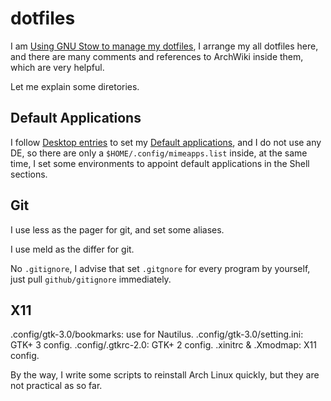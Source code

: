 dotfiles
========

I am [Using GNU Stow to manage my dotfiles](http://brandon.invergo.net/news/2012-05-26-using-gnu-stow-to-manage-your-dotfiles.html), I arrange my all dotfiles here, and there are many comments and references to ArchWiki inside them, which are very helpful.

Let me explain some diretories.

## Default Applications

I follow [Desktop entries](https://wiki.archlinux.org/index.php/Desktop_entries) to set my [Default applications](https://wiki.archlinux.org/index.php/Default_applications#MIME_types_and_desktop_entries), and I do not use any DE, so there are only a `$HOME/.config/mimeapps.list` inside, at the same time, I set some environments to appoint default applications in the Shell sections.

## Git

I use less as the pager for git, and set some aliases.

I use meld as the differ for git.

No `.gitignore`, I advise that set `.gitgnore` for every program by yourself, just pull `github/gitignore` immediately.

## X11

.config/gtk-3.0/bookmarks: use for Nautilus.
.config/gtk-3.0/setting.ini: GTK+ 3 config.
.config/.gtkrc-2.0: GTK+ 2 config.
.xinitrc & .Xmodmap: X11 config.

By the way, I write some scripts to reinstall Arch Linux quickly, but they are not practical as so far.
